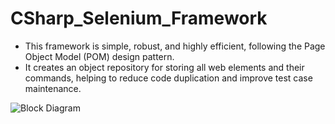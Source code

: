 # CSharp_Selenium_Framework

- This framework is simple, robust, and highly efficient, following the Page Object Model (POM) design pattern.
- It creates an object repository for storing all web elements and their commands, helping to reduce code duplication and improve test case maintenance.


![Block Diagram](Scanned_Document.jpg)


